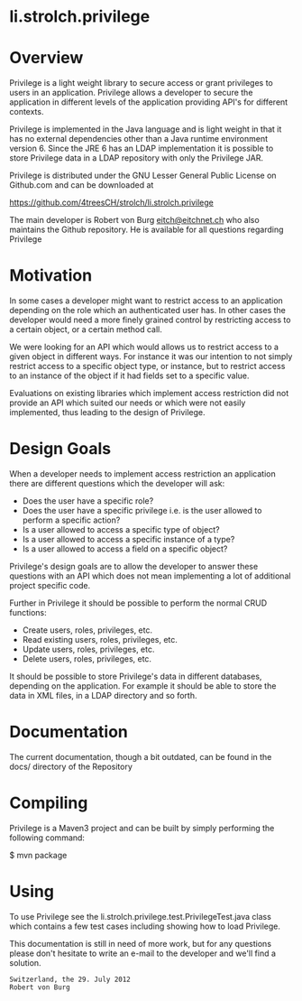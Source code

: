 li.strolch.privilege
====================

Overview
=======================================================================

Privilege is a light weight library to secure access or grant privileges to 
users in an application. Privilege allows a developer to secure the application 
in different levels of the application providing API's for different
contexts. 

Privilege is implemented in the Java language and is light weight in that it has
no external dependencies other than a Java runtime environment version 6. Since
the JRE 6 has an LDAP implementation it is possible to store Privilege data in
a LDAP repository with only the Privilege JAR.

Privilege is distributed under the GNU Lesser General Public License on 
Github.com and can be downloaded at 

   https://github.com/4treesCH/strolch/li.strolch.privilege

The main developer is Robert von Burg <eitch@eitchnet.ch> who also maintains the
Github repository. He is available for all questions regarding Privilege

Motivation
=======================================================================
In some cases a developer might want to restrict access to an application 
depending on the role which an authenticated user has. In other cases the 
developer would need a more finely grained control by restricting access to a 
certain object, or a certain method call.

We were looking for an API which would allows us to restrict access to a given 
object in different ways. For instance it was our intention to not simply 
restrict access to a specific object type, or instance, but to restrict access
to an instance of the object if it had fields set to a specific value.

Evaluations on existing libraries which implement access restriction did not 
provide an API which suited our needs or which were not easily implemented, thus
leading to the design of Privilege.

Design Goals
=======================================================================
When a developer needs to implement access restriction an application there are
different questions which the developer will ask:
- Does the user have a specific role?
- Does the user have a specific privilege i.e. is the user allowed to perform a 
specific action?
- Is a user allowed to access a specific type of object?
- Is a user allowed to access a specific instance of a type?
- Is a user allowed to access a field on a specific object?

Privilege's design goals are to allow the developer to answer these questions 
with an API which does not mean implementing a lot of additional project 
specific code.

Further in Privilege it should be possible to perform the normal CRUD functions:
- Create users, roles, privileges, etc.
- Read existing users, roles, privileges, etc.
- Update users, roles, privileges, etc.
- Delete users, roles, privileges, etc.

It should be possible to store Privilege's data in different databases, 
depending on the application. For example it should be able to store the data in
XML files, in a LDAP directory and so forth.

Documentation
=======================================================================

The current documentation, though a bit outdated, can be found in the docs/
directory of the Repository

Compiling
=======================================================================

Privilege is a Maven3 project and can be built by simply performing the
following command:

$ mvn package

Using
=======================================================================

To use Privilege see the li.strolch.privilege.test.PrivilegeTest.java class
which contains a few test cases including showing how to load Privilege.

This documentation is still in need of more work, but for any questions please
don't hesitate to write an e-mail to the developer and we'll find a solution.

	Switzerland, the 29. July 2012
	Robert von Burg



